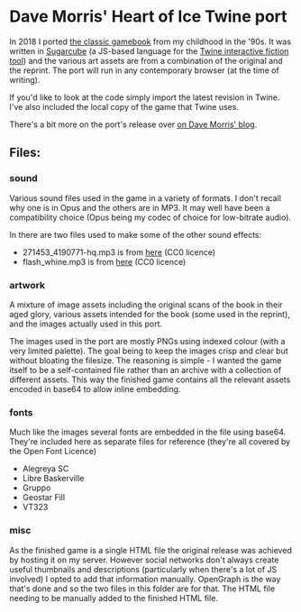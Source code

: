 # Dave Morris' Heart of Ice Twine port

In 2018 I ported [the classic gamebook](https://www.goodreads.com/book/show/19167324-heart-of-ice) from my childhood in the '90s. It was written in [Sugarcube](https://www.motoslave.net/sugarcube/2/) (a JS-based language for the [Twine interactive fiction tool](http://twinery.org/)) and the various art assets are from a combination of the original and the reprint. The port will run in any contemporary browser (at the time of writing).

If you'd like to look at the code simply import the latest revision in Twine. I've also included the local copy of the game that Twine uses.

There's a bit more on the port's release over [on Dave Morris' blog](https://fabledlands.blogspot.com/2018/12/warm-heart.html).

## Files:

### sound

Various sound files used in the game in a variety of formats. I don't recall why one is in Opus and the others are in MP3. It may well have been a compatibility choice (Opus being my codec of choice for low-bitrate audio).

In there are two files used to make some of the other sound effects:
* 271453_4190771-hq.mp3 is from [here](https://freesound.org/people/bdunis4/sounds/271453/) (CC0 licence)
* flash_whine.mp3 is from [here](https://freesound.org/people/MichelleGrobler/sounds/410559/) (CC0 licence)

### artwork

A mixture of image assets including the original scans of the book in their aged glory, various assets intended for the book (some used in the reprint), and the images actually used in this port.

The images used in the port are mostly PNGs using indexed colour (with a very limited palette). The goal being to keep the images crisp and clear but without bloating the filesize. The reasoning is simple - I wanted the game itself to be a self-contained file rather than an archive with a collection of different assets. This way the finished game contains all the relevant assets encoded in base64 to allow inline embedding.

### fonts

Much like the images several fonts are embedded in the file using base64. They're included here as separate files for reference (they're all covered by the Open Font Licence)
* Alegreya SC
* Libre Baskerville
* Gruppo
* Geostar Fill
* VT323

### misc

As the finished game is a single HTML file the original release was achieved by hosting it on my server. However social networks don't always create useful thumbnails and descriptions (particularly when there's a lot of JS involved) I opted to add that information manually. OpenGraph is the way that's done and so the two files in this folder are for that. The HTML file needing to be manually added to the finished HTML file.
